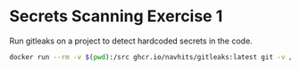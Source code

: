 # Secrets Scanning Exercise 1

Run gitleaks on a project to detect hardcoded secrets in the code.

```bash
docker run --rm -v $(pwd):/src ghcr.io/navhits/gitleaks:latest git -v /src
```
